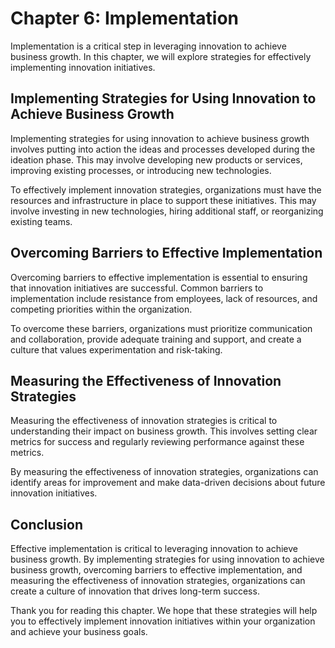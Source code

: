 Chapter 6: Implementation
=========================

Implementation is a critical step in leveraging innovation to achieve business growth. In this chapter, we will explore strategies for effectively implementing innovation initiatives.

Implementing Strategies for Using Innovation to Achieve Business Growth
-----------------------------------------------------------------------

Implementing strategies for using innovation to achieve business growth involves putting into action the ideas and processes developed during the ideation phase. This may involve developing new products or services, improving existing processes, or introducing new technologies.

To effectively implement innovation strategies, organizations must have the resources and infrastructure in place to support these initiatives. This may involve investing in new technologies, hiring additional staff, or reorganizing existing teams.

Overcoming Barriers to Effective Implementation
-----------------------------------------------

Overcoming barriers to effective implementation is essential to ensuring that innovation initiatives are successful. Common barriers to implementation include resistance from employees, lack of resources, and competing priorities within the organization.

To overcome these barriers, organizations must prioritize communication and collaboration, provide adequate training and support, and create a culture that values experimentation and risk-taking.

Measuring the Effectiveness of Innovation Strategies
----------------------------------------------------

Measuring the effectiveness of innovation strategies is critical to understanding their impact on business growth. This involves setting clear metrics for success and regularly reviewing performance against these metrics.

By measuring the effectiveness of innovation strategies, organizations can identify areas for improvement and make data-driven decisions about future innovation initiatives.

Conclusion
----------

Effective implementation is critical to leveraging innovation to achieve business growth. By implementing strategies for using innovation to achieve business growth, overcoming barriers to effective implementation, and measuring the effectiveness of innovation strategies, organizations can create a culture of innovation that drives long-term success.

Thank you for reading this chapter. We hope that these strategies will help you to effectively implement innovation initiatives within your organization and achieve your business goals.
